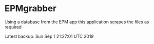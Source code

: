 # EPMgrabber
Using a database from the EPM app this application scrapes the files as required


Latest backup: Sun Sep 1 21:27:01 UTC 2019
